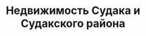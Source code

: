 --- 
title: "Недвижимость Судака и Судакского района" 
site: "http://www.sudak.in" 
town: "Судак" 
tel: ["+38 050 6511777"] 
address: "Россия, Республика Крым, г.Судак, пер.Бассейный 11" 
mail: "overkeel@yandex.ru" 
--- 
